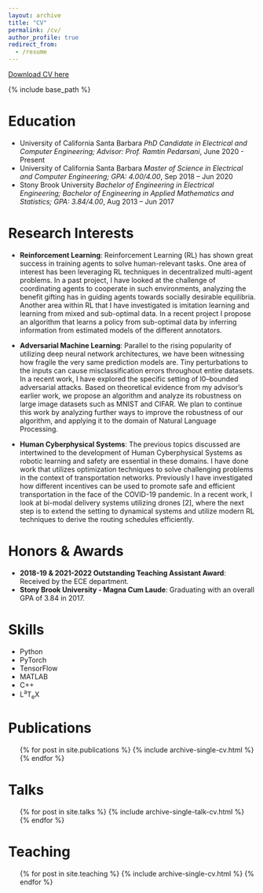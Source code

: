 ```yaml
---
layout: archive
title: "CV"
permalink: /cv/
author_profile: true
redirect_from:
  - /resume
---
```


[Download CV here](https://markbeliaev.com/files/markbeliaev_cv.pdf)

{% include base_path %}

Education
======
* University of California Santa Barbara
_PhD Candidate in Electrical and Computer Engineering;
Advisor: Prof. Ramtin Pedarsani_, June 2020 - Present
* University of California Santa Barbara
_Master of Science in Electrical and Computer Engineering; GPA: 4.00/4.00_, Sep 2018 – Jun 2020
* Stony Brook University
_Bachelor of Engineering in Electrical Engineering;_
_Bachelor of Engineering in Applied Mathematics and Statistics; GPA: 3.84/4.00_, Aug 2013 – Jun 2017


Research Interests
======
* **Reinforcement Learning**:
Reinforcement Learning (RL) has shown great success in training agents to solve human-relevant tasks. One area of interest has been leveraging RL techniques in decentralized multi-agent problems. In a past project, I have looked at the challenge of coordinating agents to cooperate in such environments, analyzing the benefit gifting has in guiding agents towards socially desirable equilibria. Another area within RL that I have investigated is imitation learning and learning from mixed and sub-optimal data. In a recent project I propose an algorithm that learns a policy from sub-optimal data by inferring information from estimated models of the different annotators.
  

* **Adversarial Machine Learning**:
Parallel to the rising popularity of utilizing deep neural network architectures, we have been witnessing how fragile the very same prediction models are. Tiny perturbations to the inputs can cause misclassification errors throughout entire datasets. In a recent work, I have explored the specific setting of l0–bounded adversarial attacks. Based on theoretical evidence from my advisor’s earlier work, we propose an algorithm and analyze its robustness on large image datasets such as MNIST and CIFAR. We plan to continue this work by analyzing further ways to improve the robustness of our algorithm, and applying it to the domain of Natural Language Processing.

* **Human Cyberphysical Systems**: 
The previous topics discussed are intertwined to the development of Human Cyberphysical Systems as robotic learning and safety are essential in these domains. I have done work that utilizes optimization techniques to solve challenging problems in the context of transportation networks. Previously I have investigated how different incentives can be used to promote safe and efficient transportation in the face of the COVID-19 pandemic. In a recent work, I look at bi-modal delivery systems utilizing drones [2], where the next step is to extend the setting to dynamical systems and utilize modern RL techniques to derive the routing schedules efficiently.

Honors & Awards
======
* **2018-19 & 2021-2022 Outstanding Teaching Assistant Award**: Received by the ECE department.
* **Stony Brook University - Magna Cum Laude**: Graduating with an overall GPA of 3.84 in 2017.


Skills
======
* Python
* PyTorch
* TensorFlow
* MATLAB
* C++
* <span class="latex">L<sup>a</sup>T<sub>e</sub>X</span>

Publications
======
  <ul>{% for post in site.publications %}
    {% include archive-single-cv.html %}
  {% endfor %}</ul>
  
Talks
======
  <ul>{% for post in site.talks %}
    {% include archive-single-talk-cv.html %}
  {% endfor %}</ul>
  
Teaching
======
  <ul>{% for post in site.teaching %}
    {% include archive-single-cv.html %}
  {% endfor %}</ul>
  

